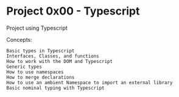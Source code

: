 # Project 0x00 - Typescript

Project using Typescript

Concepts:

    Basic types in Typescript
    Interfaces, Classes, and functions
    How to work with the DOM and Typescript
    Generic types
    How to use namespaces
    How to merge declarations
    How to use an ambient Namespace to import an external library
    Basic nominal typing with Typescript
